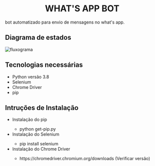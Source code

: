 
<center><h1> WHAT'S APP BOT</h1></center>
<p>
bot automatizado para envio de mensagens no what's app.
</p>

<h2>Diagrama de estados</h2>
<img src = "https://cdn.discordapp.com/attachments/644211873906032673/735574350614364230/unknown.png" alt="fluxograma">

<h2>Tecnologias necessárias</h2>
<ul>
  <li> Python versão 3.8</li>
  <li> Selenium </li>
  <li> Chrome Driver </li>
  <li> pip </li>
</ul>

<h2>Intruções de Instalação</h2>
<ul>
  <li>Instalação do pip </li>
  <ul>
    <li>python get-pip.py</li>
  </ul>
  
  <li>Instalação do Selenium</li>
  <ul>
    <li>pip install selenium</li>
  </ul>
  
  <li> Instalação do Chrome Driver </li>
  <ul>
    <li> https://chromedriver.chromium.org/downloads (Verificar versão)</li>
  </ul>
  
</ul>
